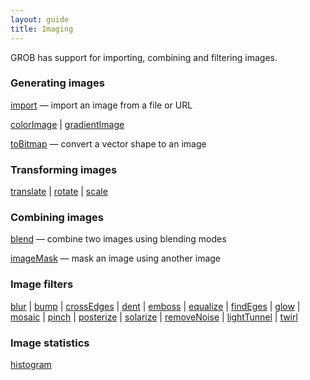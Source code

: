 ```yaml
---
layout: guide
title: Imaging
---
```

GROB has support for importing, combining and filtering images.

### Generating images

[import](/ref/import.html) — import an image from a file or URL

[colorImage](/ref/colorImage.html) | [gradientImage](/ref/gradientImage.html)

[toBitmap](/ref/toBitmap.html) — convert a vector shape to an image

### Transforming images

[translate](/ref/translate.html) | [rotate](/ref/rotate.html) | [scale](/ref/scale.html)

### Combining images

[blend](/ref/blend.html) — combine two images using blending modes

[imageMask](/ref/imageMask.html) — mask an image using another image

### Image filters

[blur](/ref/blur.html) | [bump](/ref/bump.html) | [crossEdges](/ref/crossEdges.html) | [dent](/ref/dent.html) | [emboss](/ref/emboss.html) | [equalize](/ref/equalize.html) | [findEges](/ref/findEdges.html) | [glow](/ref/glow.html) | [mosaic](/ref/mosaic.html) | [pinch](/ref/pinch.html) | [posterize](/ref/posterize.html) | [solarize](/ref/solarize.html) | [removeNoise](/ref/removeNoise.html) | [lightTunnel](/ref/lightTunnel.html) | [twirl](/ref/twirl.html)

### Image statistics

[histogram](/ref/histogram.html)
